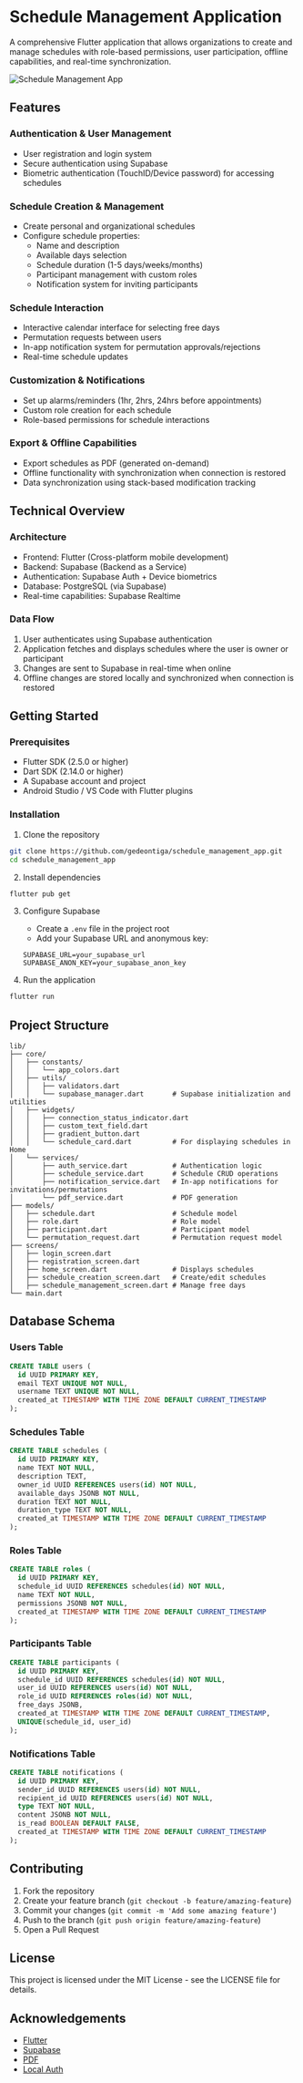 # Schedule Management Application

A comprehensive Flutter application that allows organizations to create and manage schedules with role-based permissions, user participation, offline capabilities, and real-time synchronization.

![Schedule Management App](assets/images/schedule_app_logo.png)

## Features

### Authentication & User Management

- User registration and login system
- Secure authentication using Supabase
- Biometric authentication (TouchID/Device password) for accessing schedules

### Schedule Creation & Management

- Create personal and organizational schedules
- Configure schedule properties:
  - Name and description
  - Available days selection
  - Schedule duration (1-5 days/weeks/months)
  - Participant management with custom roles
  - Notification system for inviting participants

### Schedule Interaction

- Interactive calendar interface for selecting free days
- Permutation requests between users
- In-app notification system for permutation approvals/rejections
- Real-time schedule updates

### Customization & Notifications

- Set up alarms/reminders (1hr, 2hrs, 24hrs before appointments)
- Custom role creation for each schedule
- Role-based permissions for schedule interactions

### Export & Offline Capabilities

- Export schedules as PDF (generated on-demand)
- Offline functionality with synchronization when connection is restored
- Data synchronization using stack-based modification tracking

## Technical Overview

### Architecture

- Frontend: Flutter (Cross-platform mobile development)
- Backend: Supabase (Backend as a Service)
- Authentication: Supabase Auth + Device biometrics
- Database: PostgreSQL (via Supabase)
- Real-time capabilities: Supabase Realtime

### Data Flow

1. User authenticates using Supabase authentication
2. Application fetches and displays schedules where the user is owner or participant
3. Changes are sent to Supabase in real-time when online
4. Offline changes are stored locally and synchronized when connection is restored

## Getting Started

### Prerequisites

- Flutter SDK (2.5.0 or higher)
- Dart SDK (2.14.0 or higher)
- A Supabase account and project
- Android Studio / VS Code with Flutter plugins

### Installation

1. Clone the repository

```bash
git clone https://github.com/gedeontiga/schedule_management_app.git
cd schedule_management_app
```

2. Install dependencies

```bash
flutter pub get
```

3. Configure Supabase

   - Create a `.env` file in the project root
   - Add your Supabase URL and anonymous key:

   ```
   SUPABASE_URL=your_supabase_url
   SUPABASE_ANON_KEY=your_supabase_anon_key
   ```

4. Run the application

```bash
flutter run
```

## Project Structure

```
lib/
├── core/
│   ├── constants/
│   │   └── app_colors.dart
│   ├── utils/
│   │   ├── validators.dart
│   │   └── supabase_manager.dart       # Supabase initialization and utilities
│   ├── widgets/
│   │   ├── connection_status_indicator.dart
│   │   ├── custom_text_field.dart
│   │   ├── gradient_button.dart
│   │   └── schedule_card.dart          # For displaying schedules in Home
│   └── services/
│       ├── auth_service.dart           # Authentication logic
│       ├── schedule_service.dart       # Schedule CRUD operations
│       ├── notification_service.dart   # In-app notifications for invitations/permutations
│       └── pdf_service.dart            # PDF generation
├── models/
│   ├── schedule.dart                   # Schedule model
│   ├── role.dart                       # Role model
│   ├── participant.dart                # Participant model
│   └── permutation_request.dart        # Permutation request model
├── screens/
│   ├── login_screen.dart
│   ├── registration_screen.dart
│   ├── home_screen.dart                # Displays schedules
│   ├── schedule_creation_screen.dart   # Create/edit schedules
│   ├── schedule_management_screen.dart # Manage free days
└── main.dart
```

## Database Schema

### Users Table

```sql
CREATE TABLE users (
  id UUID PRIMARY KEY,
  email TEXT UNIQUE NOT NULL,
  username TEXT UNIQUE NOT NULL,
  created_at TIMESTAMP WITH TIME ZONE DEFAULT CURRENT_TIMESTAMP
);
```

### Schedules Table

```sql
CREATE TABLE schedules (
  id UUID PRIMARY KEY,
  name TEXT NOT NULL,
  description TEXT,
  owner_id UUID REFERENCES users(id) NOT NULL,
  available_days JSONB NOT NULL,
  duration TEXT NOT NULL,
  duration_type TEXT NOT NULL,
  created_at TIMESTAMP WITH TIME ZONE DEFAULT CURRENT_TIMESTAMP
);
```

### Roles Table

```sql
CREATE TABLE roles (
  id UUID PRIMARY KEY,
  schedule_id UUID REFERENCES schedules(id) NOT NULL,
  name TEXT NOT NULL,
  permissions JSONB NOT NULL,
  created_at TIMESTAMP WITH TIME ZONE DEFAULT CURRENT_TIMESTAMP
);
```

### Participants Table

```sql
CREATE TABLE participants (
  id UUID PRIMARY KEY,
  schedule_id UUID REFERENCES schedules(id) NOT NULL,
  user_id UUID REFERENCES users(id) NOT NULL,
  role_id UUID REFERENCES roles(id) NOT NULL,
  free_days JSONB,
  created_at TIMESTAMP WITH TIME ZONE DEFAULT CURRENT_TIMESTAMP,
  UNIQUE(schedule_id, user_id)
);
```

### Notifications Table

```sql
CREATE TABLE notifications (
  id UUID PRIMARY KEY,
  sender_id UUID REFERENCES users(id) NOT NULL,
  recipient_id UUID REFERENCES users(id) NOT NULL,
  type TEXT NOT NULL,
  content JSONB NOT NULL,
  is_read BOOLEAN DEFAULT FALSE,
  created_at TIMESTAMP WITH TIME ZONE DEFAULT CURRENT_TIMESTAMP
);
```

## Contributing

1. Fork the repository
2. Create your feature branch (`git checkout -b feature/amazing-feature`)
3. Commit your changes (`git commit -m 'Add some amazing feature'`)
4. Push to the branch (`git push origin feature/amazing-feature`)
5. Open a Pull Request

## License

This project is licensed under the MIT License - see the LICENSE file for details.

## Acknowledgements

- [Flutter](https://flutter.dev)
- [Supabase](https://supabase.io)
- [PDF](https://pub.dev/packages/pdf)
- [Local Auth](https://pub.dev/packages/local_auth)
